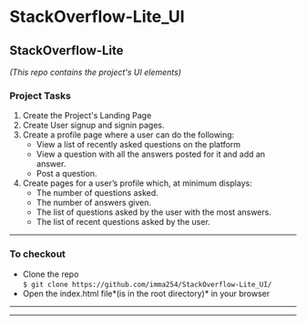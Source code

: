 # StackOverflow-Lite_UI
## StackOverflow-Lite
*(This repo contains the project's UI elements)*

### Project Tasks
1. Create the Project's Landing Page
2. Create User signup and signin pages.
3. Create a profile page where a user can do the following:
    - View a list of recently asked questions on the platform
    - View a question with all the answers posted for it and add an answer.
    - Post a question.
4. Create pages for a user’s profile which, at minimum displays:
    - The number of questions asked.
    - The number of answers given.
    - The list of questions asked by the user with the most answers.
    - The list of recent questions asked by the user.

------------------------------------------------------------------------------------------------------

### To checkout
  - Clone the repo<br/>
      ```$ git clone https://github.com/imma254/StackOverflow-Lite_UI/```<br/>
  - Open the index.html file*(is in the root directory)* in your browser
------------------------------------------------------------------------------------------------------
  
------------------------------------------------------------------------------------------------------
